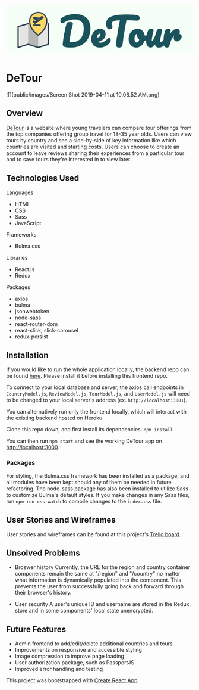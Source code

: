 # ![](public/images/DeTour-logo.png)
# DeTour
![](public/images/Screen Shot 2019-04-11 at 10.08.52 AM.png)

## Overview
[DeTour](http://protected-ravine-34035.herokuapp.com/) is a website where young travelers can compare tour offerings from the top companies offering group travel for 18-35 year olds.  Users can view tours by country and see a side-by-side of key information like which countries are visited and starting costs.  Users can choose to create an account to leave reviews sharing their experiences from a particular tour and to save tours they're interested in to view later.

## Technologies Used
Languages
- HTML
- CSS
- Sass
- JavaScript

Frameworks
- Bulma.css

Libraries
- React.js
- Redux

Packages
- axios
- bulma
- jsonwebtoken
- node-sass
- react-router-dom
- react-slick, slick-carousel
- redux-persist


## Installation
If you would like to run the whole application locally, the backend repo can be found [here](https://github.com/ronsbons/detour-backend).  Please install it before installing this frontend repo.

To connect to your local database and server, the axios call endpoints in `CountryModel.js`, `ReviewModel.js`, `TourModel.js`, and `UserModel.js` will need to be changed to your local server's address (ex. `http://localhost:3001`).

You can alternatively run only the frontend locally, which will interact with the existing backend hosted on Heroku.

Clone this repo down, and first install its dependencies.
`npm install`

You can then run `npm start` and see the working DeTour app on [http://localhost:3000](http://localhost:3000).

### Packages
For styling, the Bulma.css framework has been installed as a package, and all modules have been kept should any of them be needed in future refactoring.  The node-sass package has also been installed to utilize Sass to customize Bulma's default styles.  If you make changes in any Sass files, run `npm run css-watch` to compile changes to the `index.css` file.


## User Stories and Wireframes
User stories and wireframes can be found at this project's [Trello board](https://trello.com/b/hLycGwWy/capstone-project).


## Unsolved Problems
- Broswer history
Currently, the URL for the region and country container components remain the same at "/region" and "/country" no matter what information is dynamically populated into the component.  This prevents the user from successfully going back and forward through their browser's history.

- User security
A user's unique ID and username are stored in the Redux store and in some components' local state unencrypted.


## Future Features
- Admin frontend to add/edit/delete additional countries and tours
- Improvements on responsive and accessible styling
- Image compression to improve page loading
- User authorization package, such as PassportJS
- Improved error handling and testing



This project was bootstrapped with [Create React App](https://github.com/facebook/create-react-app).